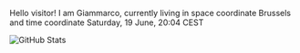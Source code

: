 Hello visitor! I am Giammarco, currently living in space coordinate Brussels and time coordinate Saturday, 19 June, 20:04 CEST

![GitHub Stats](https://github-readme-stats.vercel.app/api?username=grcasanova)
